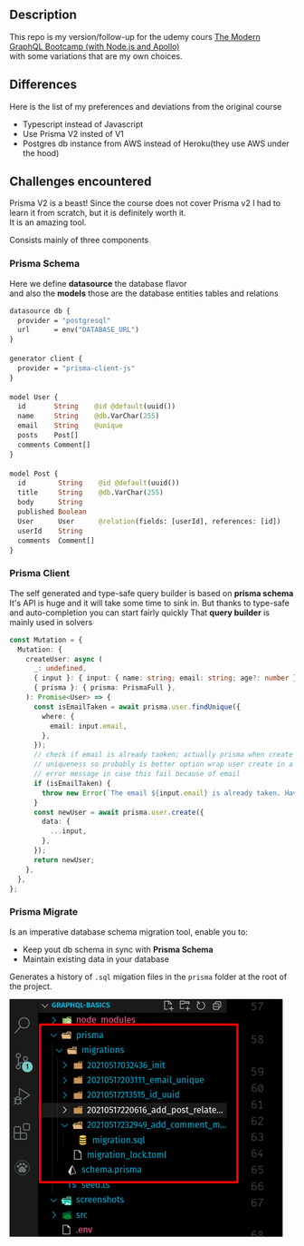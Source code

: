 ## Description

This repo is my version/follow-up for the udemy cours [The Modern GraphQL Bootcamp (with Node.js and Apollo)](https://www.udemy.com/course/graphql-bootcamp/)  
with some variations that are my own choices.

## Differences

Here is the list of my preferences and deviations from the original course

- Typescript instead of Javascript
- Use Prisma V2 insted of V1
- Postgres db instance from AWS instead of Heroku(they use AWS under the hood)

## Challenges encountered

Prisma V2 is a beast! Since the course does not cover Prisma v2 I had to learn it from scratch, but it is definitely worth it.  
It is an amazing tool.

Consists mainly of three components

### Prisma Schema

Here we define **datasource** the database flavor  
and also the **models** those are the database entities tables and relations

```graphql
datasource db {
  provider = "postgresql"
  url      = env("DATABASE_URL")
}

generator client {
  provider = "prisma-client-js"
}

model User {
  id       String    @id @default(uuid())
  name     String    @db.VarChar(255)
  email    String    @unique
  posts    Post[]
  comments Comment[]
}

model Post {
  id        String    @id @default(uuid())
  title     String    @db.VarChar(255)
  body      String
  published Boolean
  User      User      @relation(fields: [userId], references: [id])
  userId    String
  comments  Comment[]
}
```

### Prisma Client

The self generated and type-safe query builder is based on **prisma schema**
It's API is huge and it will take some time to sink in. But thanks to type-safe  
and auto-completion you can start fairly quickly
That **query builder** is mainly used in solvers

```typescript
const Mutation = {
  Mutation: {
    createUser: async (
      _: undefined,
      { input }: { input: { name: string; email: string; age?: number } },
      { prisma }: { prisma: PrismaFull },
    ): Promise<User> => {
      const isEmailTaken = await prisma.user.findUnique({
        where: {
          email: input.email,
        },
      });
      // check if email is already taoken; actually prisma when create user enforce email
      // uniqueness so probably is better option wrap user create in a try catch an send an
      // error message in case this fail because of email
      if (isEmailTaken) {
        throw new Error(`The email ${input.email} is already taken. Have you forget your password`);
      }
      const newUser = await prisma.user.create({
        data: {
          ...input,
        },
      });
      return newUser;
    },
  },
};
```

### Prisma Migrate

Is an imperative database schema migration tool, enable you to:

- Keep yout db schema in sync with **Prisma Schema**
- Maintain existing data in your database

Generates a history of `.sql` migation files in the `prisma` folder at the root of the project.

![prisma migrations folder](screenshots/prisma_migration_files_2021-05-19_17-19.png)
